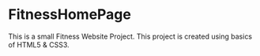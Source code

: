 # FitnessHomePage
This is a small Fitness Website Project. This project is created using basics of HTML5 &amp; CSS3. 
